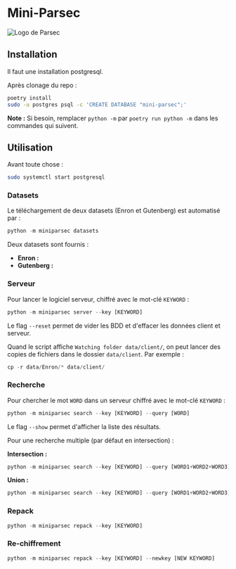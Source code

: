 # Mini-Parsec

![Logo de Parsec](https://github.com/Scille/parsec-cloud/blob/master/docs/parsec_doc_logo.png)

## Installation

Il faut une installation postgresql.

Après clonage du repo :

```bash
poetry install
sudo -u postgres psql -c 'CREATE DATABASE "mini-parsec";'
```

**Note :** Si besoin, remplacer `python -m` par `poetry run python -m` dans les commandes qui suivent.

## Utilisation

Avant toute chose :

```bash
sudo systemctl start postgresql
```

### Datasets

Le téléchargement de deux datasets (Enron et Gutenberg) est automatisé par :

```Python
python -m miniparsec datasets
```

Deux datasets sont fournis :

- **Enron :**
- **Gutenberg :**

### Serveur

Pour lancer le logiciel serveur, chiffré avec le mot-clé `KEYWORD` :

```Python
python -m miniparsec server --key [KEYWORD]
```

Le flag `--reset` permet de vider les BDD et d'effacer les données client et serveur.

Quand le script affiche `Watching folder data/client/`, on peut lancer des copies de fichiers dans le dossier `data/client`. Par exemple :

```Python
cp -r data/Enron/* data/client/
```

### Recherche

Pour chercher le mot `WORD` dans un serveur chiffré avec le mot-clé `KEYWORD` :

```Python
python -m miniparsec search --key [KEYWORD] --query [WORD]
```

Le flag `--show` permet d'afficher la liste des résultats.

Pour une recherche multiple (par défaut en intersection) :

**Intersection :**
```Python
python -m miniparsec search --key [KEYWORD] --query [WORD1+WORD2+WORD3]
```

**Union :**

```Python
python -m miniparsec search --key [KEYWORD] --query [WORD1+WORD2+WORD3] --union
```

### Repack

```Python
python -m miniparsec repack --key [KEYWORD]
```

### Re-chiffrement

```Python
python -m miniparsec repack --key [KEYWORD] --newkey [NEW KEYWORD]
```
